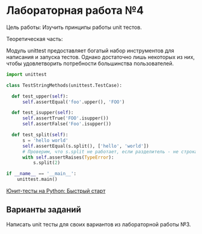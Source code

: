 # Лабораторная работа №4

Цель работы: Изучить принципы работы unit тестов.

Теоретическая часть: 

Модуль unittest предоставляет богатый набор инструментов для написания и запуска тестов. Однако достаточно лишь некоторых из них, чтобы удовлетворить потребности большинства пользователей.

```python
import unittest

class TestStringMethods(unittest.TestCase):

  def test_upper(self):
      self.assertEqual('foo'.upper(), 'FOO')

  def test_isupper(self):
      self.assertTrue('FOO'.isupper())
      self.assertFalse('Foo'.isupper())

  def test_split(self):
      s = 'hello world'
      self.assertEqual(s.split(), ['hello', 'world'])
      # Проверим, что s.split не работает, если разделитель - не строка
      with self.assertRaises(TypeError):
          s.split(2)

if __name__ == '__main__':
    unittest.main()
```

[Юнит-тесты на Python: Быстрый старт](https://habr.com/ru/company/otus/blog/481806/)

## Варианты заданий

Написать unit тесты для своих вариантов из лабораторной работы №3.
